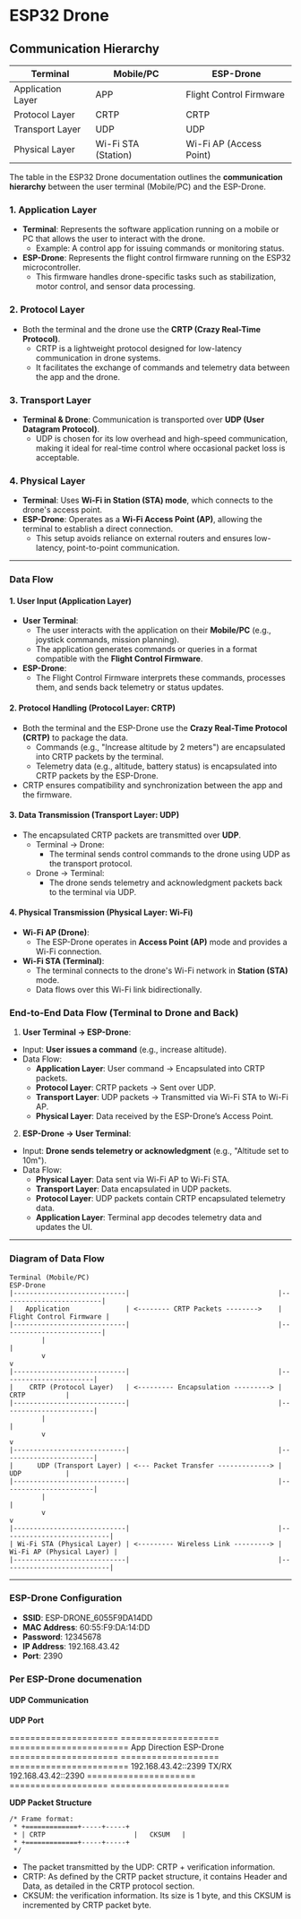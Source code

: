 # ESP32 Drone

## Communication Hierarchy

| Terminal          | Mobile/PC           | ESP-Drone               |
|-------------------|---------------------|-------------------------|
| Application Layer | APP                 | Flight Control Firmware |
| Protocol Layer    | CRTP                | CRTP                    |
| Transport Layer   | UDP                 | UDP                     |
| Physical Layer    | Wi-Fi STA (Station) | Wi-Fi AP (Access Point) |

The table in the ESP32 Drone documentation outlines the **communication hierarchy** 
between the user terminal (Mobile/PC) and the ESP-Drone.

### 1. **Application Layer**
 - **Terminal**: Represents the software application running on a mobile or PC 
 that allows the user to interact with the drone.
   - Example: A control app for issuing commands or monitoring status.
 - **ESP-Drone**: Represents the flight control firmware running on the ESP32 
 microcontroller.
   - This firmware handles drone-specific tasks such as stabilization, motor 
   control, and sensor data processing.

### 2. **Protocol Layer**
 - Both the terminal and the drone use the **CRTP (Crazy Real-Time Protocol)**.
   - CRTP is a lightweight protocol designed for low-latency communication in 
   drone systems.
   - It facilitates the exchange of commands and telemetry data between the app 
   and the drone.

### 3. **Transport Layer**
 - **Terminal & Drone**: Communication is transported over **UDP (User Datagram Protocol)**.
   - UDP is chosen for its low overhead and high-speed communication, making it 
   ideal for real-time control where occasional packet loss is acceptable.

### 4. **Physical Layer**
 - **Terminal**: Uses **Wi-Fi in Station (STA) mode**, which connects to the 
 drone's access point.
 - **ESP-Drone**: Operates as a **Wi-Fi Access Point (AP)**, allowing the 
 terminal to establish a direct connection.
   - This setup avoids reliance on external routers and ensures low-latency, 
   point-to-point communication.
---

### **Data Flow**

#### 1. **User Input (Application Layer)**
 - **User Terminal**: 
   - The user interacts with the application on their **Mobile/PC** (e.g., joystick commands, mission planning).
   - The application generates commands or queries in a format compatible with the **Flight Control Firmware**.
 - **ESP-Drone**:
   - The Flight Control Firmware interprets these commands, processes them, and sends back telemetry or status updates.

#### 2. **Protocol Handling (Protocol Layer: CRTP)**
 - Both the terminal and the ESP-Drone use the **Crazy Real-Time Protocol (CRTP)** to package the data.
   - Commands (e.g., "Increase altitude by 2 meters") are encapsulated into CRTP packets by the terminal.
   - Telemetry data (e.g., altitude, battery status) is encapsulated into CRTP packets by the ESP-Drone.
 - CRTP ensures compatibility and synchronization between the app and the firmware.

#### 3. **Data Transmission (Transport Layer: UDP)**
 - The encapsulated CRTP packets are transmitted over **UDP**.
   - Terminal → Drone:
     - The terminal sends control commands to the drone using UDP as the transport protocol.
   - Drone → Terminal:
     - The drone sends telemetry and acknowledgment packets back to the terminal via UDP.

#### 4. **Physical Transmission (Physical Layer: Wi-Fi)**
 - **Wi-Fi AP (Drone)**:
   - The ESP-Drone operates in **Access Point (AP)** mode and provides a Wi-Fi connection.
 - **Wi-Fi STA (Terminal)**:
   - The terminal connects to the drone's Wi-Fi network in **Station (STA)** mode.
   - Data flows over this Wi-Fi link bidirectionally.

### **End-to-End Data Flow (Terminal to Drone and Back)**

1. **User Terminal → ESP-Drone**:
 - Input: **User issues a command** (e.g., increase altitude).
 - Data Flow:
   - **Application Layer**: User command → Encapsulated into CRTP packets.
   - **Protocol Layer**: CRTP packets → Sent over UDP.
   - **Transport Layer**: UDP packets → Transmitted via Wi-Fi STA to Wi-Fi AP.
   - **Physical Layer**: Data received by the ESP-Drone’s Access Point.

2. **ESP-Drone → User Terminal**:
 - Input: **Drone sends telemetry or acknowledgment** (e.g., "Altitude set to 10m").
 - Data Flow:
   - **Physical Layer**: Data sent via Wi-Fi AP to Wi-Fi STA.
   - **Transport Layer**: Data encapsulated in UDP packets.
   - **Protocol Layer**: UDP packets contain CRTP encapsulated telemetry data.
   - **Application Layer**: Terminal app decodes telemetry data and updates the UI.

---

### **Diagram of Data Flow**

```
Terminal (Mobile/PC)                                                        ESP-Drone
|----------------------------|                                     |-------------------------|
|   Application              | <-------- CRTP Packets -------->    | Flight Control Firmware |
|----------------------------|                                     |-------------------------|
        |                                                                       |
        v                                                                       v
|----------------------------|                                     |-----------------------|
|    CRTP (Protocol Layer)   | <--------- Encapsulation ---------> |         CRTP          |
|----------------------------|                                     |-----------------------|
        |                                                                       |
        v                                                                       v
|----------------------------|                                     |-----------------------|
|      UDP (Transport Layer) | <--- Packet Transfer -------------> |         UDP           |
|----------------------------|                                     |-----------------------|
        |                                                                       |
        v                                                                       v
|----------------------------|                                     |---------------------------|
| Wi-Fi STA (Physical Layer) | <--------- Wireless Link ---------> | Wi-Fi AP (Physical Layer) |
|----------------------------|                                     |---------------------------|
```

---

### ESP-Drone Configuration

- **SSID**: ESP-DRONE_6055F9DA14DD
- **MAC Address**: 60:55:F9:DA:14:DD
- **Password**: 12345678
- **IP Address**: 192.168.43.42
- **Port**: 2390

### Per ESP-Drone documenation

#### UDP Communication

**UDP Port**

=====================   =================== =======================
App                     Direction           ESP-Drone
=====================   =================== =======================
192.168.43.42::2399     TX/RX               192.168.43.42::2390
=====================   =================== =======================

**UDP Packet Structure**

```
/* Frame format:
 * +=============+-----+-----+
 * | CRTP                      |   CKSUM   |
 * +=============+-----+-----+
 */
```

- The packet transmitted by the UDP: CRTP + verification information. 
- CRTP: As defined by the CRTP packet structure, it contains Header and Data, as detailed in the CRTP protocol section. 
- CKSUM: the verification information. Its size is 1 byte, and this CKSUM is incremented by CRTP packet byte.

